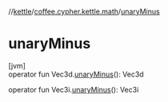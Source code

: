 //[kettle](../../index.md)/[coffee.cypher.kettle.math](index.md)/[unaryMinus](unary-minus.md)

# unaryMinus

[jvm]\
operator fun Vec3d.[unaryMinus](unary-minus.md)(): Vec3d

operator fun Vec3i.[unaryMinus](unary-minus.md)(): Vec3i
